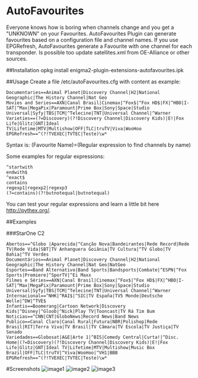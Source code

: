 # AutoFavourites
Everyone knows how is boring when channels change and you get a "UNKNOWN" on your Favourites.
AutoFavourites Plugin can generate favourites based on a configuration file and channel names.
If you use EPGRefresh, AutoFavourites generate a Favourite with one channel for each transponder.
Is possible too update satellites.xml from OE-Alliance or other sources.

##Installation
opkg install enigma2-plugin-extensions-autofavourites.ipk

##Usage
Create a file /etc/autoFavourites.cfg with content as example:
```
Documentaries==Animal Planet|Discovery Channel|H2|National Geographic|The History Channel|Nat Geo
Movies and Series==AXN|Canal Brasil|Cinemax|^Fox$|^Fox HD$|FX|^HBO|I-SAT|^Max|MegaPix|Paramount|Prime Box|Sony|Space|Studio Universal|Syfy|TBS|TCM|^Telecine|TNT|Universal Channel|^Warner
Varieties==(?=Discovery)(?!Discovery Channel|Discovery Kids)|E!|Fox Life|Glitz|GNT|Ideal TV|Lifetime|MTV|Multishow|OFF|TLC|truTV|Viva|WooHoo
EPGRefresh==^(?!TVEXEC|TVTEC|Teste)\w*
```

Syntax is:
(Favourite Name)=(Regular expression to find channels by name)

Some examples for regular expressions:
```
^startwith
endwith$
^exact$
contains
regexp1|regexp2|regexp3
(?=contains)(?!butnotequal|butnotequal)
```

You can test your regular expressions and learn a little bit here http://pythex.org/.

##Examples

###StarOne C2
```
Abertos==^Globo |Aparecida|^Canção Nova|Bandeirantes|Rede Record|Rede TV|Rede Vida|SBT|TV Anhanguera Goiânia|TV Cultura|^TV Globo|TV Bahia|^TV Verdes
Documentários==Animal Planet|Discovery Channel|H2|National Geographic|The History Channel|Nat Geo|NatGeo
Esportes==Band Alternativo|Band Sports|Bandsports|Combate|^ESPN|^Fox Sports|Premiere|^SporTV|^Ei Maxx
Filmes e Séries==AXN|Canal Brasil|Cinemax|^Fox$|^Fox HD$|FX|^HBO|I-SAT|^Max|MegaPix|Paramount|Prime Box|Sony|Space|Studio Universal|Syfy|TBS|TCM|^Telecine|TNT|Universal Channel|^Warner
Internacional==^NHK|^RAI$|^SIC|TV España|TV5 Monde|Deutsche Welle|^DW|^TVE$
Infantis==Boomerang|Cartoon Network|Discovery Kids|^Disney|^Gloob|^Nick|Play TV|Tooncast|TV Rá Tim Bum
Noticias==^CNN|CNT|GloboNews|Record News|Band News
Publico==Canal Claro|Canal Rural|Futura|NBR|Polishop|Rede Brasil|RIT|Terra Viva|TV Brasil|TV Câmara|TV Escola|TV Justiça|TV Senado
Variedades==Globosat|A&E|Arte 1|^BIS|Comedy Central|Curta!|^Disc. Home|(?=Discovery)(?!Discovery Channel|Discovery Kids)|E!|Fox Life|Glitz|GNT|Ideal TV|Lifetime|MTV|Multishow|Music Box Brazil|OFF|TLC|truTV|^Viva|WooHoo|^VH1|BBB
EPGRefresh==^(?!TVEXEC|TVTEC|Teste)\w*
```

#Screenshots
![image1](https://raw.githubusercontent.com/lazaronixon/autofavourites/master/screenshots/image1.jpg)
![image2](https://raw.githubusercontent.com/lazaronixon/autofavourites/master/screenshots/image2.jpg)
![image3](https://raw.githubusercontent.com/lazaronixon/autofavourites/master/screenshots/image3.jpg)
